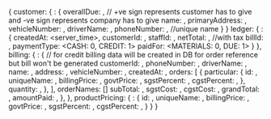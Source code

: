 {
  customer: {
    <customer-id>: {
      overallDue: <double>, // +ve sign represents customer has to give and -ve sign represents company has to give
      name: <string>,
      primaryAddress: <string>,
      vehicleNumber: <string>,
      driverName: <string>,
      phoneNumber: <string>, //unique name
    }
  }
  ledger: {
    <ledger-id>: {
      createdAt: <server_time>,
      customerId: <customer-id>,
      staffId: <user-id>,
      netTotal: <number>, //with tax
      billId: <bill-id>,
      paymentType: <CASH: 0, CREDIT: 1>
      paidFor: <MATERIALS: 0, DUE: 1>
    }
  },
  billing: {
    <bill-id>: { // for credit billing data will be created in DB for order reference but bill won't be generated
      customerId: <customer-id>,
      phoneNumber: <string>,
      driverName: <string>,
      name: <string>,
      address: <string>,
      vehicleNumber: <string>,
      createdAt: <timestamp>,
      orders: [
        {
          particular: {
            id: <product-id>,
            uniqueName: <string>,
            billingPrice: <string>,
            govtPrice: <string>,
            sgstPercent: <number>,
            cgstPercent: <number>,
          },
          quantity: <number>,
        },
      ],
      orderNames: [<productUniqueName>]
      subTotal: <number>, 
      sgstCost: <number>,
      cgstCost: <number>,
      grandTotal: <number>,
      amountPaid: <number>,
    },
  },
  productPricing: {
    <product-id>: {
      id: <product-id>,
      uniqueName: <string>,
      billingPrice: <string>,
      govtPrice: <string>,
      sgstPercent: <number>,
      cgstPercent: <number>,
    }
  }
}